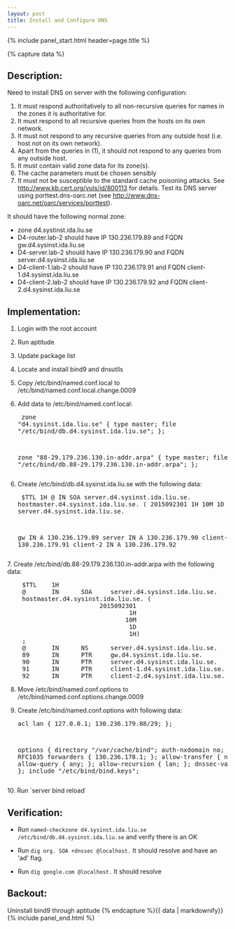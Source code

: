 ```yaml
---
layout: post
title: Install and Configure DNS
---
```


{% include panel_start.html header=page.title %}

{% capture data %}
## Description:
Need to install DNS on server with the following configuration:

1. It must respond authoritatively to all non-recursive queries for names in the zones it is authoritative for.
2. It must respond to all recursive queries from the hosts on its own network.
3. It must not respond to any recursive queries from any outside host (i.e.  host not on its own network).
4. Apart from the queries in (1), it should not respond to any queries from any outside host.
5. It must contain valid zone data for its zone(s).
6. The cache parameters must be chosen sensibly
7. It must not be susceptible to the standard cache poisoning attacks. See http://www.kb.cert.org/vuls/id/800113 for details. Test its DNS server using porttest.dns-oarc.net (see http://www.dns-oarc.net/oarc/services/porttest).

It should have the following normal zone:

- zone d4.systinst.ida.liu.se
- D4-router.lab-2 should have IP 130.236.179.89 and FQDN gw.d4.sysinst.ida.liu.se
- D4-server.lab-2 should have IP 130.236.179.90 and FQDN server.d4.sysinst.ida.liu.se
- D4-client-1.lab-2 should have IP 130.236.179.91 and FQDN client-1.d4.sysinst.ida.liu.se
- D4-client-2.lab-2 should have IP 130.236.179.92 and FQDN client-2.d4.sysinst.ida.liu.se


## Implementation:
1. Login with the root account
2. Run aptitude
3. Update package list
4. Locate and install bind9 and dnsutils

5. Copy /etc/bind/named.conf.local to /etc/bind/named.conf.local.change.0009
6. Add data to /etc/bind/named.conf.local: <pre>
    zone "d4.sysinst.ida.liu.se" {
      type master;
      file "/etc/bind/db.d4.sysinst.ida.liu.se";
    };

    zone "88-29.179.236.130.in-addr.arpa" {
      type master;
      file "/etc/bind/db.88-29.179.236.130.in-addr.arpa";
    };
</pre>

6. Create /etc/bind/db.d4.sysinst.ida.liu.se with the following data: <pre>
    $TTL    1H
    @        IN      SOA     server.d4.sysinst.ida.liu.se.
    hostmaster.d4.sysinst.ida.liu.se. (
                         2015092301
                                 1H
                                10M
                                 1D
                                 1H )
    ;
    @        IN      NS      server.d4.sysinst.ida.liu.se.

    gw       IN      A       130.236.179.89
    server   IN      A       130.236.179.90
    client-1 IN      A       130.236.179.91
    client-2 IN      A       130.236.179.92
</pre>
7. Create /etc/bind/db.88-29.179.236.130.in-addr.arpa with the following data: <pre>
    $TTL    1H
    @       IN      SOA     server.d4.sysinst.ida.liu.se.
    hostmaster.d4.sysinst.ida.liu.se. (
                         2015092301
                                 1H
                                10M
                                 1D
                                 1H)
    ;
    @       IN      NS      server.d4.sysinst.ida.liu.se.
    89      IN      PTR     gw.d4.sysinst.ida.liu.se.
    90      IN      PTR     server.d4.sysinst.ida.liu.se.
    91      IN      PTR     client-1.d4.sysinst.ida.liu.se.
    92      IN      PTR     client-2.d4.sysinst.ida.liu.se.
</pre>

8. Move /etc/bind/named.conf.options to /etc/bind/named.conf.options.change.0009
9. Create /etc/bind/named.conf.options with following data: <pre>
    acl lan { 127.0.0.1; 130.236.179.88/29; };

    options {
      directory "/var/cache/bind";
      auth-nxdomain no;    # conform to RFC1035
      forwarders { 130.236.178.1; };
      allow-transfer { none; };
      allow-query { any; };
      allow-recursion { lan; };
      dnssec-validation yes;
    };
    include "/etc/bind/bind.keys";
</pre>
10. Run `server bind reload`

## Verification:
- Run `named-checkzone d4.sysinst.ida.liu.se /etc/bind/db.d4.sysinst.ida.liu.se` and verify there is an OK

- Run `dig org. SOA +dnssec @localhost.` It should resolve and have an 'ad' flag.
- Run `dig google.com @localhost.` It should resolve

## Backout:
  Uninstall bind9 through aptitude
{% endcapture %}{{ data | markdownify}}
{% include panel_end.html %}
